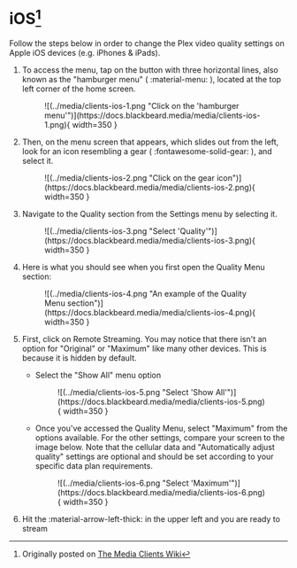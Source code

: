 # iOS[^1]

Follow the steps below in order to change the Plex video quality settings on Apple iOS devices (e.g. iPhones & iPads).

1. To access the menu, tap on the button with three horizontal lines, also known as the "hamburger menu" ( :material-menu: ),  located at the top left corner of the home screen.
    
    <figure markdown>
    ![(../media/clients-ios-1.png "Click on the 'hamburger menu'")](https://docs.blackbeard.media/media/clients-ios-1.png){ width=350 }
      <figcaption></figcaption>
    </figure>
    
2. Then, on the menu screen that appears, which slides out from the left, look for an icon resembling a gear ( :fontawesome-solid-gear: ), and select it.
    
    <figure markdown>
    ![(../media/clients-ios-2.png "Click on the gear icon")](https://docs.blackbeard.media/media/clients-ios-2.png){ width=350 }
      <figcaption></figcaption>
    </figure>
    
3. Navigate to the Quality section from the Settings menu by selecting it.
    
    <figure markdown>
    ![(../media/clients-ios-3.png "Select 'Quality'")](https://docs.blackbeard.media/media/clients-ios-3.png){ width=350 }
      <figcaption></figcaption>
    </figure>
    
4. Here is what you should see when you first open the Quality Menu section:
    
    <figure markdown>
    ![(../media/clients-ios-4.png "An example of the Quality Menu section")](https://docs.blackbeard.media/media/clients-ios-4.png){ width=350 }
      <figcaption></figcaption>
    </figure>
    
5. First, click on Remote Streaming. You may notice that there isn't an option for "Original" or "Maximum" like many other devices. This is because it is hidden by default.
    
    - Select the "Show All" menu option
      
      <figure markdown>
      ![(../media/clients-ios-5.png "Select 'Show All'")](https://docs.blackbeard.media/media/clients-ios-5.png){ width=350 }
        <figcaption></figcaption>
      </figure>
      
    - Once you've accessed the Quality Menu, select "Maximum" from the options available. For the other settings, compare your screen to the image below. Note that the cellular data and "Automatically adjust quality" settings are optional and should be set according to your specific data plan requirements.
      
      <figure markdown>
      ![(../media/clients-ios-6.png "Select 'Maximum'")](https://docs.blackbeard.media/media/clients-ios-6.png){ width=350 }
        <figcaption></figcaption>
      </figure>
    
5. Hit the :material-arrow-left-thick: in the upper left and you are ready to stream

[^1]: Originally posted on [The Media Clients Wiki](https://mediaclients.wiki/)
